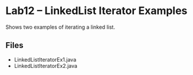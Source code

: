 # Lab12 – LinkedList Iterator Examples

Shows two examples of iterating a linked list.

## Files
- LinkedListIteratorEx1.java
- LinkedListIteratorEx2.java
